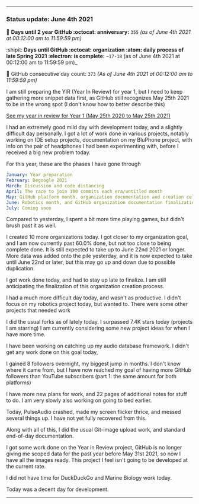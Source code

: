 
***

### Status update: June 4th 2021

🎂 **Days until 2 year GitHub :octocat: anniversary:** `355` _(as of June 4th 2021 at 00:12:00 am to 11:59:59 pm)_ <!-- COUNTER #1 !-->

:shipit: **Days until GitHub :octocat: organization :atom: daily process of late Spring 2021 :electron: is complete:** `~17-18` (as of June 4th 2021 at 00:12:00 am to 11:59:59 pm)_ <!-- COUNTER #2 !-->

📅 GitHub consecutive day count: `373` _(As of June 4th 2021 at 00:12:00 am to 11:59:59 pm)_ <!-- COUNTER #3 !-->

<!-- Counters are now being included by default in status posts. The current limit is 4 daily counters, and 6 counters total. The comment you are reading does not count as a counter. !-->

I am still preparing the YIR (Year In Review) for year 1, but I need to keep gathering more snippet data first, as GitHub still recognizes May 25th 2021 to be in the wrong spot (I don't know how to better describe this) <!-- This is a boilerplate, not a counter !-->

<!-- New notes:
YIR - May 28th 2021

Can be expanded to and from your GitHub experience Gist
"For a site that changes so rapidly, I am impressed that GitHub hasn't made any major detrimental changes to the site in this time." Nevermind, I have now noticed 3 detremental changes in my first year: highlighting doesn't show commit percentage, x commits behind AXYZ release was removed in the past month, linguist changed location and appearance, other than that it is OK
!-->

[See my year in review for Year 1 (May 25th 2020 to May 25th 2021)](https://github.com/seanpm2001/seanpm2001/blob/master/Special/Year-in-Review/2020-2021) <!-- This is a boilerplate, not a counter !-->

I had an extremely good mild day with development today, and a slightly difficult day personally. I got a lot of work done in various projects, notably working on IDE setup projects, documentation on my BluPhone project, with info on the pair of headphones I had been experimenting with, before I received a big new problem today.

For this year, these are the phases I have gone through

```yaml
January: Year preparation
February: Degoogle 2021
March: Discussion and code distancing
April: The race to join 100 commits each era/untitled month
May: GitHub platform month, organization documentation and creation celebration and acceleration
June: Robotics month, and GitHub organization documentation finalization
July: Coming soon
```

Compared to yesterday, I spent a bit more time playing games, but didn't brush past it as well.

I created 10 more organizations today. I got closer to my organization goal, and I am now currently past 60.0% done, but not too close to being complete done. It is still expected to take up to June 22nd 2021 or longer. More data was added onto the pile yesterday, and it is now expected to take until June 22nd or later, but this may go up and down due to possible duplication. <!-- This is a boilerplate, not a counter !-->

I got work done today, and had to stay up late to finalize. I am still anticipating the finalization of this organization creation process.

I had a much more difficult day today, and wasn't as productive. I didn't focus on my robotics project today, but wanted to. There were some other projects that needed work

<!--
I also started writing a book recently (on Thursday, May 27th 2021) regarding the concept of preservation that is related to several of my key projects. The book is licensed under the GNU General Public License v3.0 and it is going to be released free of charge, like all of my other works. I am currently preparing the release, version 1 is ready, butI just have so many major projects I have to get to first at the moment (organization work, organization documentation work, daily git-image work, software documentation, journaling, audio documentation, video documentation, project Slim (SLIM I of my audio collection) culinary documentation, file sorting, and more) I am now freely creating new documents without restriction, which is a big step of progress for me, as I have been struggling on this goal for over a year. Hopefully soon I can start writing down my childhood stories again before I get too old/someone dies. !--> <!-- This is a boilerplate, not a counter !-->

I did the usual forks as of lately today. I surpassed 7.4K stars today (projects I am starring) I am currently considering some new project ideas for when I have more time.

I have been working on catching up my audio database framework. I didn't get any work done on this goal today,

I gained 8 followers overnight, my biggest jump in months. I don't know where it came from, but I have now reached my goal of having more GitHub followers than YouTube subscribers (part 1: the same amount for both platforms)

I have more new plans for work, and 22 pages of additional notes for stuff to do. I am very slowly also working on going to bed earlier.

Today, PulseAudio crashed, made my screen flicker thrice, and messed several things up. I have not yet fully recovered from this.

Along with all of this, I did the usual Git-image upload work, and standard end-of-day documentation. <!-- This is a required boilerplate, not a counter !-->

I got some work done on the Year in Review project, GitHub is no longer giving me scoped data for the past year before May 31st 2021, so now I have all the images ready. This project I feel isn't going to be developed at the current rate. <!-- This is a boilerplate, not a counter !-->

I did not have time for DuckDuckGo and Marine Biology work today. <!-- This is a boilerplate, not a counter !-->

<!-- TODO: TIMER, HELLO_WORLD.COFFEE, IMAGES.GENERAL :TODO !-->

Today was a decent day for development. <!-- This is a required boilerplate, not a counter !-->

***

<!-- Notes June 4th 2021

8 followers
Some work, not as good as yesterday
IDE work
More new plans, 22 additional pages of todo
Very slowly working on going to bed earlier
PulseAudio crash

!-->

